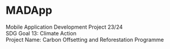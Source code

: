 # MADApp
Mobile Application Development Project 23/24  
SDG Goal 13: Climate Action   
Project Name: Carbon Offsetting and Reforestation Programme
